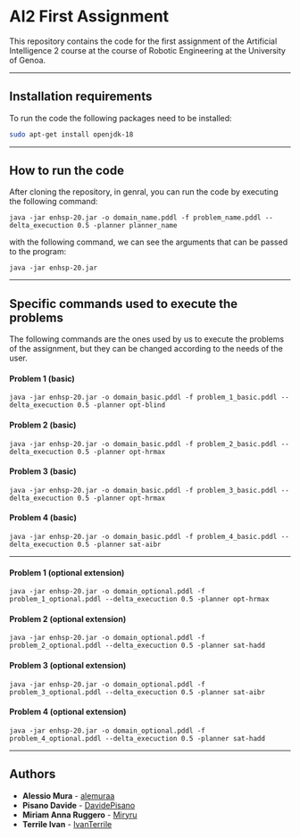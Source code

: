 # AI2 First Assignment
This repository contains the code for the first assignment of the Artificial Intelligence 2 course at the course of Robotic Engineering at the University of Genoa.

---------------------------------------
## Installation requirements
To run the code the following packages need to be installed:

```bash
sudo apt-get install openjdk-18
```

----------------------------------
## How to run the code
After cloning the repository, in genral, you can run the code by executing the following command:

```
java -jar enhsp-20.jar -o domain_name.pddl -f problem_name.pddl --delta_execuction 0.5 -planner planner_name
```
with the following command, we can see the arguments that can be passed to the program:

```
java -jar enhsp-20.jar 
```
------------------------------------------
## Specific commands used to execute the problems
The following commands are the ones used by us to execute the problems of the assignment, but they can be changed according to the needs of the user.
#### Problem 1 (basic)
```
java -jar enhsp-20.jar -o domain_basic.pddl -f problem_1_basic.pddl --delta_execuction 0.5 -planner opt-blind
```

#### Problem 2 (basic)
```
java -jar enhsp-20.jar -o domain_basic.pddl -f problem_2_basic.pddl --delta_execuction 0.5 -planner opt-hrmax
```

#### Problem 3 (basic)
```
java -jar enhsp-20.jar -o domain_basic.pddl -f problem_3_basic.pddl --delta_execuction 0.5 -planner opt-hrmax
```

#### Problem 4 (basic)
```
java -jar enhsp-20.jar -o domain_basic.pddl -f problem_4_basic.pddl --delta_execuction 0.5 -planner sat-aibr
```

------------------------------------

#### Problem 1 (optional extension)
```
java -jar enhsp-20.jar -o domain_optional.pddl -f problem_1_optional.pddl --delta_execuction 0.5 -planner opt-hrmax
```

#### Problem 2 (optional extension)
```
java -jar enhsp-20.jar -o domain_optional.pddl -f problem_2_optional.pddl --delta_execuction 0.5 -planner sat-hadd
```

#### Problem 3 (optional extension)
```
java -jar enhsp-20.jar -o domain_optional.pddl -f problem_3_optional.pddl --delta_execuction 0.5 -planner sat-aibr
```

#### Problem 4 (optional extension)
```
java -jar enhsp-20.jar -o domain_optional.pddl -f problem_4_optional.pddl --delta_execuction 0.5 -planner sat-hadd
```
------------------------------------
## Authors

* **Alessio Mura** - [alemuraa](https://github.com/alemuraa)
* **Pisano Davide** - [DavidePisano](https://github.com/DavidePisano)
* **Miriam Anna Ruggero** - [Miryru](https://github.com/Miryru)
* **Terrile Ivan** - [IvanTerrile](https://github.com/IvanTerrile)
